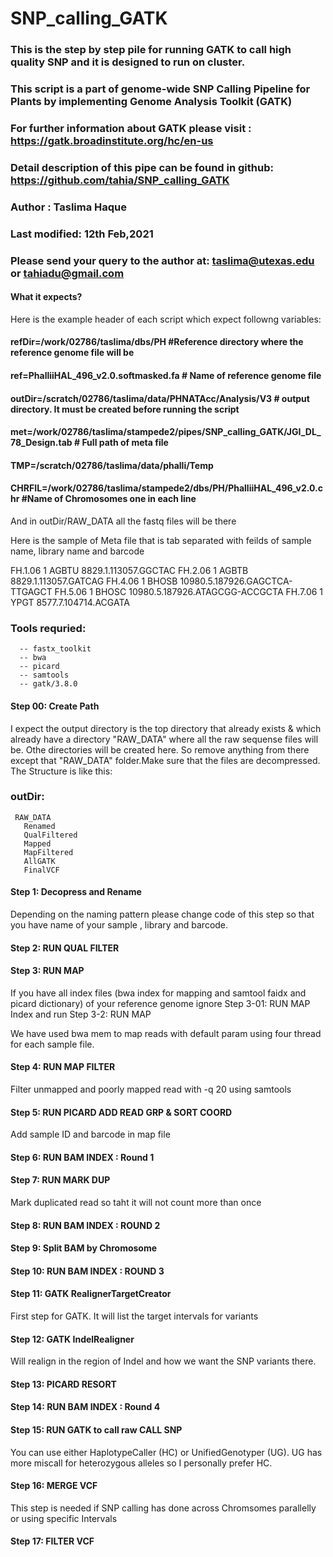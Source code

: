 # SNP_calling_GATK

### This is the step by step pile for running GATK to call high quality SNP and it is designed to run on cluster.

### This script is a part of genome-wide SNP Calling Pipeline for Plants by implementing Genome Analysis Toolkit (GATK)    
### For further information about GATK please visit : https://gatk.broadinstitute.org/hc/en-us                             
### Detail description of this pipe can be found in github: https://github.com/tahia/SNP_calling_GATK                      
### Author : Taslima Haque                                                                                                 
### Last modified: 12th Feb,2021                                                                                           
### Please send your query to the author at: taslima@utexas.edu or tahiadu@gmail.com                                       


#### What it expects?

Here is the example header of each script which expect followng variables:

#### refDir=/work/02786/taslima/dbs/PH #Reference directory where the reference genome file will be 

#### ref=PhalliiHAL_496_v2.0.softmasked.fa # Name of reference genome file 

#### outDir=/scratch/02786/taslima/data/PHNATAcc/Analysis/V3 # output directory. It must be created before running the script 

#### met=/work/02786/taslima/stampede2/pipes/SNP_calling_GATK/JGI_DL_78_Design.tab # Full path of meta file 

#### TMP=/scratch/02786/taslima/data/phalli/Temp 

#### CHRFIL=/work/02786/taslima/stampede2/dbs/PH/PhalliiHAL_496_v2.0.chr #Name of Chromosomes one in each line 


And in outDir/RAW_DATA all the fastq files will be there

Here is the sample of Meta file that is tab separated with feilds of sample name, library name and barcode

FH.1.06 1       AGBTU   8829.1.113057.GGCTAC
FH.2.06 1       AGBTB   8829.1.113057.GATCAG
FH.4.06 1       BHOSB   10980.5.187926.GAGCTCA-TTGAGCT
FH.5.06 1       BHOSC   10980.5.187926.ATAGCGG-ACCGCTA
FH.7.06 1       YPGT    8577.7.104714.ACGATA

### Tools requried:
      -- fastx_toolkit
      -- bwa
      -- picard
      -- samtools
      -- gatk/3.8.0

#### Step 00: Create Path 

I expect the output directory is the top directory that already exists & which already have a directory "RAW_DATA" where all the raw sequense files will be. Othe directories will be created here. So remove anything from there except that "RAW_DATA" folder.Make sure that the files are decompressed. The Structure is like this:

 ### outDir:
 	 RAW_DATA
       Renamed
       QualFiltered
       Mapped
       MapFiltered
       AllGATK
       FinalVCF 


#### Step 1: Decopress and Rename 

 Depending on the naming pattern please change code of this step so that you have name of your sample , library and barcode.

#### Step 2: RUN QUAL FILTER 

#### Step 3: RUN MAP 

 If you have all index files (bwa index for mapping and samtool faidx and picard dictionary) of your reference genome ignore Step 3-01: RUN MAP Index and run Step   3-2: RUN MAP

 We have used bwa mem to map reads with default param using four thread for each sample file.

#### Step 4: RUN MAP FILTER 

 Filter unmapped and poorly mapped read with -q 20 using samtools

#### Step 5: RUN PICARD ADD READ GRP & SORT COORD 

 Add sample ID and barcode in map file

#### Step 6: RUN BAM INDEX : Round 1 

#### Step 7: RUN MARK DUP 

 Mark duplicated read so taht it will not count more than once

#### Step 8: RUN BAM INDEX : ROUND 2 

#### Step 9: Split BAM by Chromosome 

#### Step 10: RUN BAM INDEX : ROUND 3 

#### Step 11: GATK RealignerTargetCreator 

 First step for GATK. It will list the target intervals for variants

#### Step 12: GATK IndelRealigner 

 Will realign in the region of Indel and how we want the SNP variants there.

#### Step 13: PICARD RESORT 

#### Step 14: RUN BAM INDEX : Round 4 

#### Step 15: RUN GATK to call raw CALL SNP 

 You can use either HaplotypeCaller (HC) or UnifiedGenotyper (UG). UG has more miscall for heterozygous alleles so I personally prefer HC. 

#### Step 16: MERGE VCF 

 This step is needed if SNP calling has done across Chromsomes parallelly or using specific Intervals
 
#### Step 17: FILTER VCF




